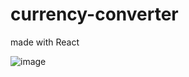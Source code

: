 # currency-converter

made with React


![image](https://user-images.githubusercontent.com/79661554/152640971-7e89258f-d2df-4269-a7da-197c86091d38.png)
